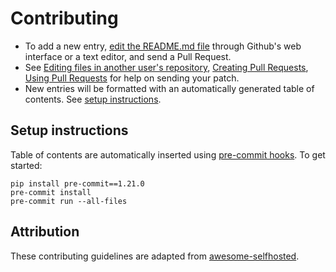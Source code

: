 # Contributing

* To add a new entry, [edit the README.md file](https://github.com/thisisandreeeee/awesome-blockchain/edit/master/README.md) through Github's web interface or a text editor, and send a Pull Request.
* See [Editing files in another user's repository](https://help.github.com/articles/editing-files-in-another-user-s-repository/), [Creating Pull Requests](https://help.github.com/articles/creating-a-pull-request/), [Using Pull Requests](https://help.github.com/articles/using-pull-requests/) for help on sending your patch.
* New entries will be formatted with an automatically generated table of contents. See [setup instructions](#setup-instructions).

## Setup instructions

Table of contents are automatically inserted using [pre-commit hooks](https://pre-commit.com/). To get started:

```
pip install pre-commit==1.21.0
pre-commit install
pre-commit run --all-files
```

## Attribution

These contributing guidelines are adapted from [awesome-selfhosted](https://github.com/awesome-selfhosted/awesome-selfhosted).
